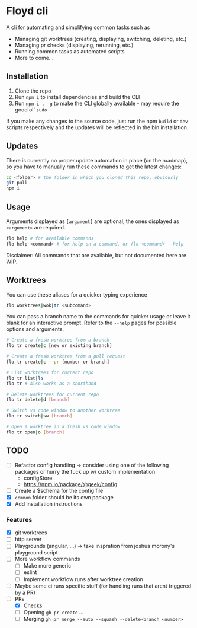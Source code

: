 # Floyd cli

A cli for automating and simplifying common tasks such as

-   Managing git worktrees (creating, displaying, switching, deleting, etc.)
-   Managing pr checks (displaying, rerunning, etc.)
-   Running common tasks as automated scripts
-   More to come...

## Installation

1. Clone the repo
2. Run `npm i` to install dependencies and build the CLI
3. Run `npm i . -g` to make the CLI globally available - may require the good ol' `sudo`

If you make any changes to the source code, just run the npm `build` or `dev` scripts respectively and the updates will be reflected in the bin installation.

## Updates

There is currently no proper update automation in place (on the roadmap), so you have to manually run these commands to get the latest changes:
```bash
cd <folder> # the folder in which you cloned this repo, obviously
git pull
npm i
```

## Usage

Arguments displayed as `[argument]` are optional, the ones displayed as `<argument>` are required.

```bash
flo help # for available commands
flo help <command> # for help on a command, or flo <command> --help
```

Disclaimer: All commands that are available, but not documented here are WIP.

## Worktrees

You can use these aliases for a quicker typing experience
```bash
flo worktrees|wok|tr <subcomand>
```

You can pass a branch name to the commands for quicker usage or leave it blank for an interactive prompt.
Refer to the `--help` pages for possible options and arguments.

```bash
# Create a fresh worktree from a branch
flo tr create|c [new or existing branch]

# Create a fresh worktree from a pull request
flo tr create|c --pr [number or branch]

# List worktrees for current repo
flo tr list|ls
flo tr # Also works as a shorthand

# Delete worktrees for current repo
flo tr delete|d [branch]

# Switch vs code window to another worktree
flo tr switch|sw [branch]

# Open a worktree in a fresh vs code window
flo tr open|o [branch]
```

## TODO
-   [ ] Refactor config handling -> consider using one of the following packages or hurry the fuck up w/ custom implementation
    - configStore 
    - https://npm.io/package/@geek/config
-   [ ] Create a $schema for the config file
-   [x] `common` folder should be its own package
-   [x] Add installation instructions

### Features
-   [x] git worktrees
-   [ ] http server
-   [ ] Playgrounds (angular, ...) -> take inspration from joshua morony's playground script
-   [ ] More workflow commands
    -   [ ] Make more generic
    -   [ ] eslint
    -   [ ] Implement workflow runs after worktree creation
-   [ ] Maybe some ci runs specific stuff (for handling runs that arent triggered by a PR)
-   [ ] PRs
    -   [x] Checks
    -   [ ] Opening `gh pr create` ...
    -   [ ] Merging `gh pr merge --auto --squash --delete-branch <number>`
